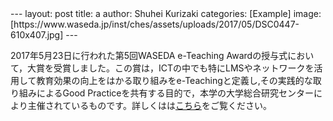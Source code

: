 <html lang="ja">
---
layout: post
title: a
author: Shuhei Kurizaki
categories: [Example]
image: [https://www.waseda.jp/inst/ches/assets/uploads/2017/05/DSC0447-610x407.jpg]
---


2017年5月23日に行われた第5回WASEDA e-Teaching Awardの授与式において，大賞を受賞しました。この賞は，ICTの中でも特にLMSやネットワークを活用して教育効果の向上をはかる取り組みをe-Teachingと定義し,その実践的な取り組みによるGood Practiceを共有する目的で，本学の大学総合研究センターにより主催されているものです。詳しくはは[こちら](https://www.waseda.jp/inst/ches/assets/uploads/2019/05/2016e-TA_06_kurisaki.pdf)をご覧ください。
